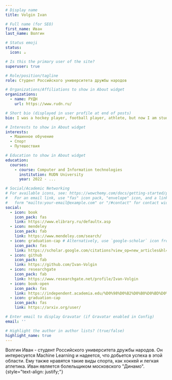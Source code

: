 ```yaml
---
# Display name
title: Volgin Ivan

# Full name (for SEO)
first_name: Иван
last_name: Волгин

# Status emoji
status:
  icon: ☕️

# Is this the primary user of the site?
superuser: true

# Role/position/tagline
role: Студент Российского университета дружбы народов

# Organizations/Affiliations to show in About widget
organizations:
  - name: РУДН
    url: https://www.rudn.ru/

# Short bio (displayed in user profile at end of posts)
bio: I was a hockey player, football player, athlete, but now I am student and future programmer interested in ML.

# Interests to show in About widget
interests:
  - Машинное обучение
  - Спорт
  - Путешествия

# Education to show in About widget
education:
  courses:
    - course: Computer and Information technologies
      institution: RUDN University
      year: 2022 - ...

# Social/Academic Networking
# For available icons, see: https://wowchemy.com/docs/getting-started/page-builder/#icons
#   For an email link, use "fas" icon pack, "envelope" icon, and a link in the
#   form "mailto:your-email@example.com" or "/#contact" for contact widget.
social:
  - icon: book
    icon_pack: fas
    link: https://www.elibrary.ru/defaultx.asp
  - icon: mendeley
    icon_pack: fab
    link: https://www.mendeley.com/search/
  - icon: graduation-cap # Alternatively, use `google-scholar` icon from `ai` icon pack
    icon_pack: fas
    link: https://scholar.google.com/citations?view_op=new_articles&hl=ru&imq=%D0%98%D0%B2%D0%B0%D0%BD+%D0%92%D0%BE%D0%BB%D0%B3%D0%B8%D0%BD#
  - icon: github
    icon_pack: fab
    link: https://github.com/Ivan-Volgin
  - icon: researchgate
    icon_pack: fab
    link: https://www.researchgate.net/profile/Ivan-Volgin
  - icon: book-open
    icon_pack: fas
    link: https://independent.academia.edu/%D0%98%D0%B2%D0%B0%D0%BD%D0%92%D0%BE%D0%BB%D0%B3%D0%B8%D0%BD
  - icon: graduation-cap
    icon_pack: fas
    link: https://arxiv.org/user/

# Enter email to display Gravatar (if Gravatar enabled in Config)
email: ''

# Highlight the author in author lists? (true/false)
highlight_name: true
---
```


Волгин Иван - студент Российского университета дружбы народов. Он интересуется Machine Learning и надеется, что добьется успеха в этой области. Ему также нравятся такие виды спорта, как хоккей и легкая атлетика. Иван является болельщиком московского "Динамо".
{style="text-align: justify;"}
